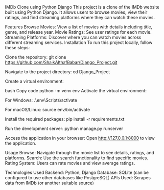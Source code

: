 IMDb Clone using Python Django
This project is a clone of the IMDb website built using Python Django. It allows users to browse movies, view their ratings, and find streaming platforms where they can watch these movies.

Features
Browse Movies: View a list of movies with details including title, genre, and release year.
Movie Ratings: See user ratings for each movie.
Streaming Platforms: Discover where you can watch movies across different streaming services.
Installation
To run this project locally, follow these steps:

Clone the repository:
git clone https://github.com/ShaikAlthafBabar/Django_Project.git

Navigate to the project directory:
cd Django_Project

Create a virtual environment:

bash
Copy code
python -m venv env
Activate the virtual environment:

For Windows:
.\env\Scripts\activate

For macOS/Linux:
source env/bin/activate

Install the required packages:
pip install -r requirements.txt

Run the development server:
python manage.py runserver


Access the application in your browser: Open http://127.0.0.1:8000 to view the application.

Usage
Browse: Navigate through the movie list to see details, ratings, and platforms.
Search: Use the search functionality to find specific movies.
Rating System: Users can rate movies and view average ratings.

Technologies Used
Backend: Python, Django
Database: SQLite (can be configured to use other databases like PostgreSQL)
APIs Used: Scrapes data from IMDb (or another suitable source)


